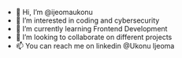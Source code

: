 - 👋 Hi, I’m @ijeomaukonu
- 👀 I’m interested in coding and cybersecurity
- 🌱 I’m currently learning Frontend Development
- 💞️ I’m looking to collaborate on different projects
- 📫 You can reach me on linkedin @Ukonu Ijeoma

<!---
ijeomaukonu/ijeomaukonu is a ✨ special ✨ repository because its `README.md` (this file) appears on your GitHub profile.
You can click the Preview link to take a look at your changes.
--->
